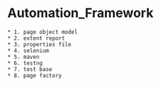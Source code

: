 # Automation_Framework

	* 1. page object model
	* 2. extent report
	* 3. properties file
	* 4. selenium
	* 5. maven
	* 6. testng
	* 7. test base
	* 8. page factory


